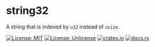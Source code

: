 # string32

A string that is indexed by `u32` instead of `usize`.

[![License: MIT](https://img.shields.io/badge/License-MIT-yellow.svg)](https://github.com/ryanavella/string32-rs/blob/master/LICENSE-MIT) [![License: Unlicense](https://img.shields.io/badge/license-Unlicense-blue.svg)](https://github.com/ryanavella/string32-rs/blob/master/UNLICENSE) [![crates.io](https://img.shields.io/crates/v/string32.svg?colorB=319e8c)](https://crates.io/crates/string32) [![docs.rs](https://img.shields.io/badge/docs.rs-string32-yellowgreen)](https://docs.rs/string32)
